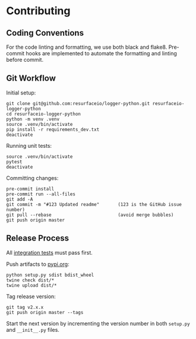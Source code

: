 # Contributing

## Coding Conventions

For the code linting and formatting, we use both black and flake8. Pre-commit hooks are implemented to automate the formatting and linting before commit.

## Git Workflow

Initial setup:

```
git clone git@github.com:resurfaceio/logger-python.git resurfaceio-logger-python
cd resurfaceio-logger-python
python -m venv .venv
source .venv/bin/activate
pip install -r requirements_dev.txt
deactivate
```

Running unit tests:

```
source .venv/bin/activate
pytest
deactivate
```

Committing changes:

```
pre-commit install
pre-commit run --all-files
git add -A
git commit -m "#123 Updated readme"       (123 is the GitHub issue number)
git pull --rebase                         (avoid merge bubbles)
git push origin master
```

## Release Process

All [integration tests](https://github.com/resurfaceio/logger-tests) must pass first.

Push artifacts to [pypi.org](https://pypi.org/):

```
python setup.py sdist bdist_wheel
twine check dist/*
twine upload dist/*
```

Tag release version:

```
git tag v2.x.x
git push origin master --tags
```

Start the next version by incrementing the version number in both `setup.py` and `__init__.py` files.
